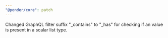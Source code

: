 ```yaml
---
"@ponder/core": patch
---
```


Changed GraphQL filter suffix "\_contains" to "\_has" for checking if an value is present in a scalar list type.
